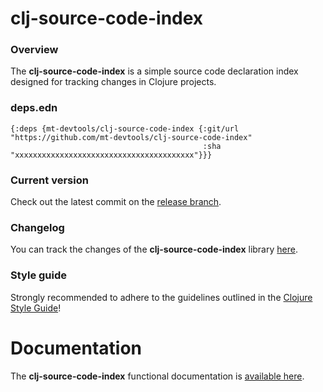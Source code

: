 
# clj-source-code-index

### Overview

The <strong>clj-source-code-index</strong> is a simple source code declaration index designed for tracking changes in Clojure projects.

### deps.edn

```
{:deps {mt-devtools/clj-source-code-index {:git/url "https://github.com/mt-devtools/clj-source-code-index"
                                           :sha     "xxxxxxxxxxxxxxxxxxxxxxxxxxxxxxxxxxxxxxxx"}}}
```

### Current version

Check out the latest commit on the [release branch](https://github.com/mt-devtools/clj-source-code-index/tree/release).

### Changelog

You can track the changes of the <strong>clj-source-code-index</strong> library [here](CHANGES.md).

### Style guide

Strongly recommended to adhere to the guidelines outlined in the [Clojure Style Guide](https://github.com/bbatsov/clojure-style-guide)!

# Documentation

The <strong>clj-source-code-index</strong> functional documentation is [available here](https://mt-devtools.github.io/clj-source-code-index).
